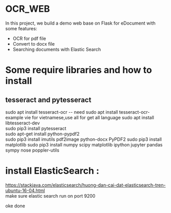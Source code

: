 # OCR_WEB
In this project, we build a demo web base on Flask for eDocument with some features:  
- OCR for pdf file
- Convert to docx file
- Searching documents with Elastic Search

# Some require libraries and how to install

## tesseract and pytesseract  
sudo apt install tesseract-ocr 
-- need sudo apt install tesseract-ocr-<language options> example vie for vietnamese,use all for get all language
sudo apt install libtesseract-dev  
sudo pip3 install pytesseract  
sudo apt-get install python-pypdf2  
sudo pip3 install imutils pdf2image python-docx PyPDF2
sudo pip3 install matplotlib
sudo pip3 install  numpy scipy matplotlib ipython jupyter pandas sympy nose poppler-utils

# install ElasticSearch : 
https://stackjava.com/elasticsearch/huong-dan-cai-dat-elasticsearch-tren-ubuntu-16-04.html  
make sure elastic search run on port 9200

oke done